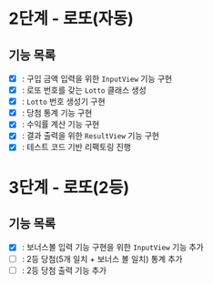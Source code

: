 # 2단계 - 로또(자동)
## 기능 목록
- [x] : 구입 금액 입력을 위한 `InputView` 기능 구현
- [x] : 로또 번호를 갖는 `Lotto` 클래스 생성
- [x] : `Lotto` 번호 생성기 구현
- [x] : 당첨 통계 기능 구현
- [x] : 수익률 계산 기능 구현
- [x] : 결과 출력을 위한 `ResultView` 기능 구현
- [x] : 테스트 코드 기반 리팩토링 진행

# 3단계 - 로또(2등)
## 기능 목록
- [x] : 보너스볼 입력 기능 구현을 위한 `InputView` 기능 추가
- [ ] : 2등 당첨(5개 일치 + 보너스 볼 일치) 통계 추가
- [ ] : 2등 당첨 출력 기능 추가
